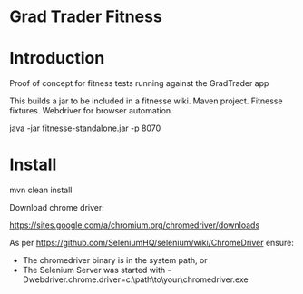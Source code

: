 # Grad Trader Fitness


Introduction
============
Proof of concept for fitness tests running against the GradTrader app

This builds a jar to be included in a fitnesse wiki.
Maven project.
Fitnesse fixtures.
Webdriver for browser automation.


java -jar fitnesse-standalone.jar -p 8070

Install
=======
 mvn clean install

Download chrome driver:

https://sites.google.com/a/chromium.org/chromedriver/downloads

As per
https://github.com/SeleniumHQ/selenium/wiki/ChromeDriver ensure:
* The chromedriver binary is in the system path, or
* The Selenium Server was started with -Dwebdriver.chrome.driver=c:\path\to\your\chromedriver.exe


